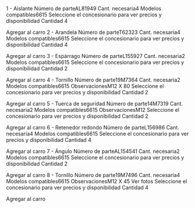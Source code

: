 1 -
Aislante
Número de parteAL81949
Cant. necesaria4
Modelos compatibles6615
Seleccione el concesionario para ver precios y disponibilidad
Cantidad
4

Agregar al carro
2 -
Arandela
Número de parteT62323
Cant. necesaria4
Modelos compatibles6615
Seleccione el concesionario para ver precios y disponibilidad
Cantidad
4

Agregar al carro
3 -
Espárrago
Número de parteL155927
Cant. necesaria2
Modelos compatibles6615
Seleccione el concesionario para ver precios y disponibilidad
Cantidad
2

Agregar al carro
4 -
Tornillo
Número de parte19M7364
Cant. necesaria2
Modelos compatibles6615
ObservacionesM12 X 80
Seleccione el concesionario para ver precios y disponibilidad
Cantidad
2

Agregar al carro
5 -
Tuerca de seguridad
Número de parte14M7319
Cant. necesaria2
Modelos compatibles6615
ObservacionesM12
Seleccione el concesionario para ver precios y disponibilidad
Cantidad
2

Agregar al carro
6 -
Retenedor redondo
Número de parteL156986
Cant. necesaria4
Modelos compatibles6615
Seleccione el concesionario para ver precios y disponibilidad
Cantidad
4

Agregar al carro
7 -
Ángulo
Número de parteAL154541
Cant. necesaria2
Modelos compatibles6615
Seleccione el concesionario para ver precios y disponibilidad
Cantidad
2

Agregar al carro
8 -
Tornillo
Número de parte19M7496
Cant. necesaria4
Modelos compatibles6615
ObservacionesM12 X 45
Ver fotos
Seleccione el concesionario para ver precios y disponibilidad
Cantidad
4

Agregar al carro